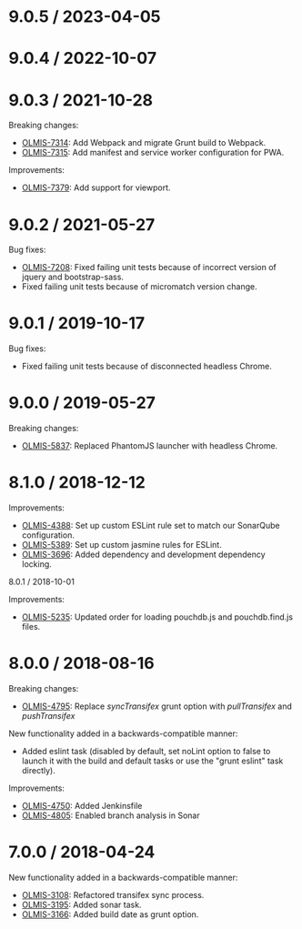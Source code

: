9.0.5 / 2023-04-05
==================

9.0.4 / 2022-10-07
==================

9.0.3 / 2021-10-28
==================

Breaking changes:
* [OLMIS-7314](https://openlmis.atlassian.net/browse/OLMIS-7314): Add Webpack and migrate Grunt build to Webpack.
* [OLMIS-7315](https://openlmis.atlassian.net/browse/OLMIS-7315): Add manifest and service worker configuration for PWA.

Improvements:
* [OLMIS-7379](https://openlmis.atlassian.net/browse/OLMIS-7379): Add support for viewport.

9.0.2 / 2021-05-27
==================

Bug fixes:
* [OLMIS-7208](https://openlmis.atlassian.net/browse/OLMIS-7208): Fixed failing unit tests because of incorrect version of jquery and bootstrap-sass.
* Fixed failing unit tests because of micromatch version change.

9.0.1 / 2019-10-17
==================

Bug fixes:
* Fixed failing unit tests because of disconnected headless Chrome.

9.0.0 / 2019-05-27
==================

Breaking changes:
* [OLMIS-5837](https://openlmis.atlassian.net/browse/OLMIS-5837): Replaced PhantomJS launcher with headless Chrome.

8.1.0 / 2018-12-12
==================

Improvements:
* [OLMIS-4388](https://openlmis.atlassian.net/browse/OLMIS-4833): Set up custom ESLint rule set to match our SonarQube configuration.
* [OLMIS-5389](https://openlmis.atlassian.net/browse/OLMIS-5389): Set up custom jasmine rules for ESLint.
* [OLMIS-3696](https://openlmis.atlassian.net/browse/OLMIS-3696): Added dependency and development dependency locking.

8.0.1 / 2018-10-01

Improvements:
* [OLMIS-5235](https://openlmis.atlassian.net/browse/OLMIS-5235): Updated order for loading pouchdb.js and pouchdb.find.js files.

8.0.0 / 2018-08-16
==================

Breaking changes:
* [OLMIS-4795](https://openlmis.atlassian.net/browse/OLMIS-4795): Replace *syncTransifex* grunt option with *pullTransifex* and *pushTransifex*

New functionality added in a backwards-compatible manner:
* Added eslint task (disabled by default, set noLint option to false to launch it with the build and default tasks or use the "grunt eslint" task directly).

Improvements:
* [OLMIS-4750](https://openlmis.atlassian.net/browse/OLMIS-4750): Added Jenkinsfile
* [OLMIS-4805](https://openlmis.atlassian.net/browse/OLMIS-4805): Enabled branch analysis in Sonar

7.0.0 / 2018-04-24
==================

New functionality added in a backwards-compatible manner:
* [OLMIS-3108](https://openlmis.atlassian.net/browse/OLMIS-3108): Refactored transifex sync process.
* [OLMIS-3195](https://openlmis.atlassian.net/browse/OLMIS-3195): Added sonar task.
* [OLMIS-3166](https://openlmis.atlassian.net/browse/OLMIS-3166): Added build date as grunt option.
